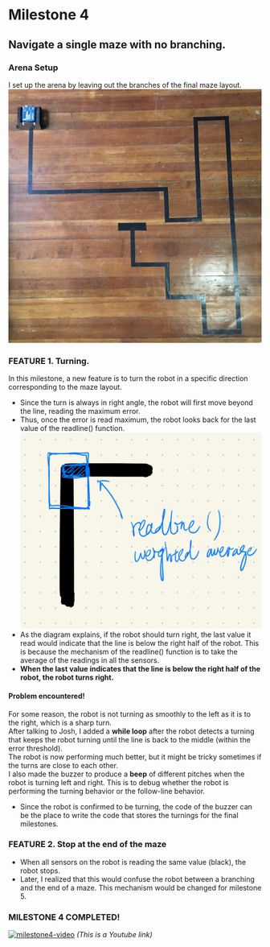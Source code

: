 
# Milestone 4
## Navigate a single maze with no branching.

### Arena Setup
I set up the arena by leaving out the branches of the final maze layout.
![mazeLayout](mazeLayout.JPG)



### FEATURE 1. Turning.
In this milestone, a new feature is to turn the robot in a specific direction corresponding to the maze layout.
- Since the turn is always in right angle, the robot will first move beyond the line, reading the maximum error.
- Thus, once the error is read maximum, the robot looks back for the last value of the readline() function. 
![turning](turning.jpeg)
- As the diagram explains, if the robot should turn right, the last value it read would indicate that the line is below the right half of the robot. This is because the mechanism of the readline() function is to take the average of the readings in all the sensors.
- **When the last value indicates that the line is below the right half of the robot, the robot turns right.**

#### Problem encountered!
For some reason, the robot is not turning as smoothly to the left as it is to the right, which is a sharp turn.   
After talking to Josh, I added a **while loop** after the robot detects a turning that keeps the robot turning until the line is back to the middle (within the error threshold).  
The robot is now performing much better, but it might be tricky sometimes if the turns are close to each other.  
I also made the buzzer to produce a **beep** of different pitches when the robot is turning left and right. This is to debug whether the robot is performing the turning behavior or the follow-line behavior. 
- Since the robot is confirmed to be turning, the code of the buzzer can be the place to write the code that stores the turnings for the final milestones.



### FEATURE 2. Stop at the end of the maze
- When all sensors on the robot is reading the same value (black), the robot stops.
- Later, I realized that this would confuse the robot between a branching and the end of a maze. This mechanism would be changed for milestone 5.


  
### MILESTONE 4 COMPLETED!   
[![milestone4-video](http://img.youtube.com/vi/gI_dobH_D4w/0.jpg)](https://www.youtube.com/watch?v=gI_dobH_D4w)
*(This is a Youtube link)*  


